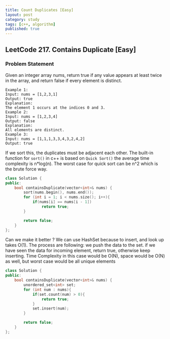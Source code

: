 ```yaml
---
title: Count Duplicates [Easy]
layout: post
category: study
tags: [c++, algorithm]
published: true
---
```


## LeetCode 217. Contains Duplicate [Easy]
### Problem Statement

Given an integer array nums, return true if any value appears at least twice in the array, and return false if every element is distinct.

```
Example 1:
Input: nums = [1,2,3,1]
Output: true
Explanation:
The element 1 occurs at the indices 0 and 3.
Example 2:
Input: nums = [1,2,3,4]
Output: false
Explanation:
All elements are distinct.
Example 3:
Input: nums = [1,1,1,3,3,4,3,2,4,2]
Output: true
```

If we sort this, the duplicates must be adjacent each other. The built-in function for `sort()` in c++ is based on `Quick Sort()` the average time complexity is n*log(n). The worst case for quick sort can be n^2 which is the brute force way.

```c++
class Solution {
public:
    bool containsDuplicate(vector<int>& nums) {
        sort(nums.begin(), nums.end());
        for (int i = 1; i < nums.size(); i++){
            if(nums[i] == nums[i - 1])
                return true;
        }

        return false;
    }
};
```

Can we make it better ? We can use HashSet because to insert, and look up takes O(1). The process are following: we push the data to the set. if we have seen the data for incoming element, return true, otherwise keep inserting. Time Complexity in this case would be O(N), space would be O(N) as well, but worst case would be all unique elements

```c++
class Solution {
public:
    bool containsDuplicate(vector<int>& nums) {
        unordered_set<int> set;
        for (int num : nums){
            if(set.count(num) > 0){
                return true;
            }
            set.insert(num);
        }

        return false;
    }
};
```